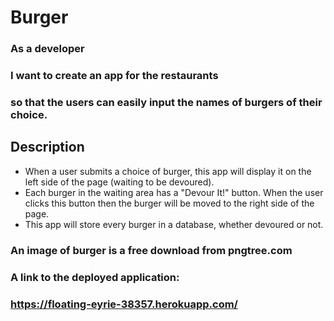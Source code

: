 # Burger

### As a developer <br>
### I want to create an app for the restaurants<br>
### so that the users can easily input the names of burgers of their choice.<br>

## Description
* When a user submits a choice of burger, this app will display it on the left side of the page (waiting to be devoured). <br>
* Each burger in the waiting area has a "Devour It!" button. When the user clicks this button then the burger will be moved to the right side of the page.<br>
* This app will store every burger in a database, whether devoured or not. <br>

### An image of burger is a free download from pngtree.com 

### A link to the deployed application:
### https://floating-eyrie-38357.herokuapp.com/ <br>
